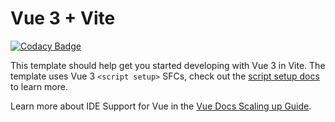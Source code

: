 # Vue 3 + Vite

[![Codacy Badge](https://api.codacy.com/project/badge/Grade/5a6125e882a34f4c812e35823a9cbc95)](https://app.codacy.com/gh/lezzin/tasks_manager?utm_source=github.com&utm_medium=referral&utm_content=lezzin/tasks_manager&utm_campaign=Badge_Grade)

This template should help get you started developing with Vue 3 in Vite. The template uses Vue 3 `<script setup>` SFCs, check out the [script setup docs](https://v3.vuejs.org/api/sfc-script-setup.html#sfc-script-setup) to learn more.

Learn more about IDE Support for Vue in the [Vue Docs Scaling up Guide](https://vuejs.org/guide/scaling-up/tooling.html#ide-support).
